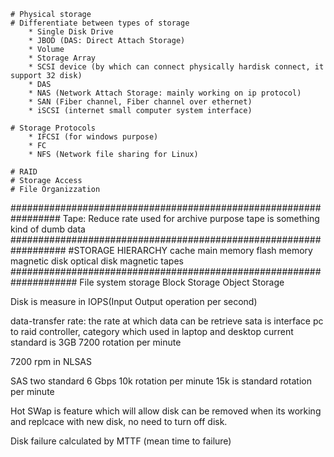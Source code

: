     # Physical storage
    # Differentiate between types of storage
        * Single Disk Drive
        * JBOD (DAS: Direct Attach Storage)
        * Volume
        * Storage Array
        * SCSI device (by which can connect physically hardisk connect, it support 32 disk)
        * DAS
        * NAS (Network Attach Storage: mainly working on ip protocol)
        * SAN (Fiber channel, Fiber channel over ethernet)
        * iSCSI (internet small computer system interface)

    # Storage Protocols
        * IFCSI (for windows purpose)
        * FC
        * NFS (Network file sharing for Linux)

    # RAID
    # Storage Access
    # File Organizzation
#################################################################
    Tape:
        Reduce rate
        used for archive purpose
        tape is something kind of dumb data
##################################################################
    #STORAGE HIERARCHY
     cache
     main memory
     flash memory
     magnetic disk
     optical disk
     magnetic tapes
####################################################################
     File system storage
     Block Storage
     Object Storage



Disk is measure in IOPS(Input Output operation per second)

data-transfer rate:
the rate at which data can be retrieve
sata is interface pc to raid controller, category which used in laptop and desktop
current standard is 3GB
7200 rotation per minute

7200 rpm in NLSAS

SAS two standard
6 Gbps
10k rotation per minute
15k is standard rotation per minute


Hot SWap is feature which will allow disk can be removed when its working and replcace with new disk, no need to turn off disk.

Disk failure calculated by MTTF (mean time to failure)

    
     
